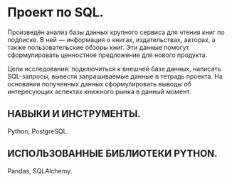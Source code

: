 # Проект по SQL.

Произведён анализ базы данных крупного сервиса для чтения книг по подписке. В ней — информация о книгах, издательствах, авторах, а также пользовательские обзоры книг. Эти данные помогут сформулировать ценностное предложение для нового продукта.

Цели исследования: подключиться к внешней базе данных, написать SQL-запросы, вывести запрашиваемые данные в тетрадь проекта. На основании полученных данных сформулировать выводы об интересующих аспектах книжного рынка в данный момент.

## НАВЫКИ И ИНСТРУМЕНТЫ.

Python, PostgreSQL.

## ИСПОЛЬЗОВАННЫЕ БИБЛИОТЕКИ PYTHON.

Pandas, SQLAlchemy.
